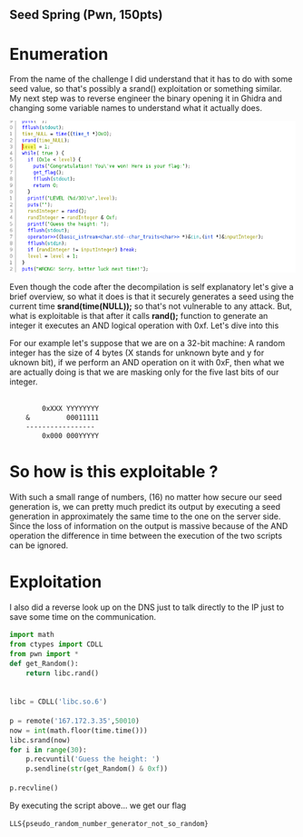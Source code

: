 ## Seed Spring (Pwn, 150pts)  
# Enumeration

From the name of the challenge I did understand that it has to do with some seed value,
so that's possibly a srand() exploitation or something similar. My next step was to reverse
engineer the binary opening it in Ghidra and changing some variable names to understand what it 
actually does.

![](seed_spring.png)

Even though the code after the decompilation is self explanatory let's give a brief overview,
so what it does is that it securely generates a seed using the current time **srand(time(NULL));**
so that's not vulnerable to any attack. But, what is exploitable is that after it calls **rand();**
function to generate an integer it executes an AND logical operation with 0xf. Let's dive into this 

For our example let's suppose that we are on a 32-bit machine:
A random integer has the size of 4 bytes (X stands for unknown byte and y for uknown bit),
if we perform an AND operation on it with 0xF, then what we are actually doing is that we are masking only for the five last bits of our integer.
```

        0xXXX YYYYYYYY
    &         00011111
    -----------------
        0x000 000YYYYY
```
# So how is this exploitable ?
With such a small range of numbers, (16) no matter how secure our seed generation is, 
we can pretty much predict its output by executing a seed generation in approximately the same time to the one
on the server side. Since the loss of information on the output is massive 
because of the AND operation the difference in time between the execution of the two scripts can be ignored. 

# Exploitation

I also did a reverse look up on the DNS just to talk directly to the IP just to save some time on the communication.


```python
import math
from ctypes import CDLL
from pwn import *
def get_Random():
	return libc.rand()


libc = CDLL('libc.so.6')

p = remote('167.172.3.35',50010)
now = int(math.floor(time.time()))
libc.srand(now)
for i in range(30):
	p.recvuntil('Guess the height: ')
	p.sendline(str(get_Random() & 0xf))

p.recvline()
```

By executing the script above...
we get our flag

```LLS{pseudo_random_number_generator_not_so_random}```

